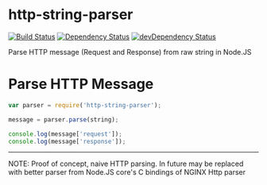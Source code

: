 # http-string-parser

[![Build Status](https://travis-ci.org/apiaryio/http-string-parser.png)](https://travis-ci.org/apiaryio/http-string-parser)
[![Dependency Status](https://david-dm.org/apiaryio/http-string-parser.png)](https://david-dm.org/apiaryio/http-string-parser)
[![devDependency Status](https://david-dm.org/apiaryio/http-string-parser/dev-status.png)](https://david-dm.org/apiaryio/http-string-parser#info=devDependencies)

Parse HTTP message (Request and Response) from raw string in Node.JS

# Parse HTTP Message
```javascript
var parser = require('http-string-parser');

message = parser.parse(string);

console.log(message['request']);
console.log(message['response']);
```

- - - 

NOTE: Proof of concept, naive HTTP parsing. In future may be replaced with better parser from Node.JS core's C bindings of NGINX Http parser